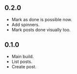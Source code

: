 ## 0.2.0

- Mark as done is possible now.
- Add spinners.
- Mark posts done visually too.

## 0.1.0

- Main build.
- List posts.
- Create post.
